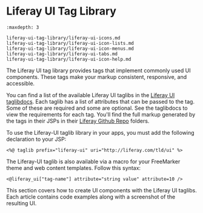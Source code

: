 # Liferay UI Tag Library

```{toctree}
:maxdepth: 3

liferay-ui-tag-library/liferay-ui-icons.md
liferay-ui-tag-library/liferay-ui-icon-lists.md
liferay-ui-tag-library/liferay-ui-icon-menus.md
liferay-ui-tag-library/liferay-ui-tabs.md
liferay-ui-tag-library/liferay-ui-icon-help.md
```

The Liferay UI tag library provides tags that implement commonly used UI components. These tags make your markup consistent, responsive, and accessible. 

You can find a list of the available Liferay UI taglibs in the [Liferay UI taglibdocs](https://learn.liferay.com/reference/latest/en/dxp/taglibs/util-taglib/liferay-ui/tld-summary.html). Each taglib has a list of attributes that can be passed to the tag. Some of these are required and some are optional. See the taglibdocs to view the requirements for each tag. You'll find the full markup generated by the tags in  their JSPs in their [Liferay Github Repo](https://github.com/liferay/liferay-portal/tree/7.2.x/portal-web/docroot/html/taglib/ui) folders.

To use the Liferay-UI taglib library in your apps, you must add the following declaration to your JSP:

```markup
<%@ taglib prefix="liferay-ui" uri="http://liferay.com/tld/ui" %>
```
    
The Liferay-UI taglib is also available via a macro for your FreeMarker theme and web content templates. Follow this syntax:

```markup
<@liferay_ui["tag-name"] attribute="string value" attribute=10 />
```

This section covers how to create UI components with the Liferay UI taglibs. Each article contains code examples along with a screenshot of the resulting UI.